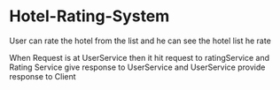 # Hotel-Rating-System
User can rate the hotel from the list and he can see the hotel list he rate 

When Request is at UserService then it hit request to ratingService and Rating Service give response to UserService and UserService provide response to Client

